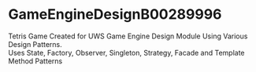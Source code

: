 # GameEngineDesignB00289996
Tetris Game Created for UWS Game Engine Design Module Using Various Design Patterns. <br />
Uses State, Factory, Observer, Singleton, Strategy, Facade and Template Method Patterns
